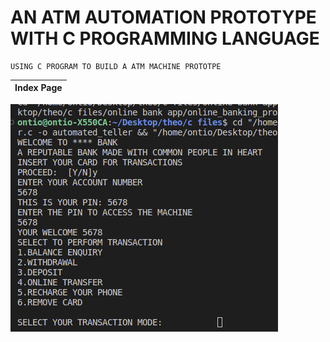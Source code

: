 # AN ATM AUTOMATION PROTOTYPE WITH C PROGRAMMING LANGUAGE
    USING C PROGRAM TO BUILD A ATM MACHINE PROTOTPE


Index Page                 | 
:-------------------------:|
![Screenshot](images/img.png)